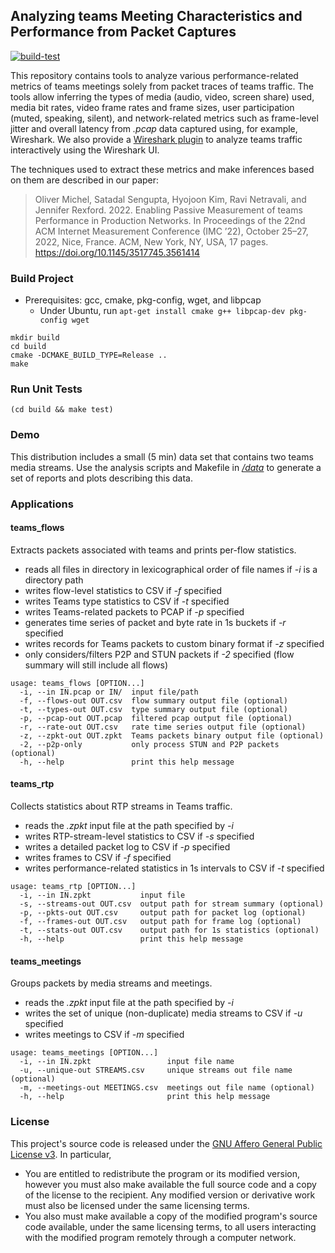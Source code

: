 ## Analyzing teams Meeting Characteristics and Performance from Packet Captures

[![build-test](https://github.com/Princeton-Cabernet/teams-analysis/actions/workflows/build-test.yml/badge.svg)](https://github.com/Princeton-Cabernet/teams-analysis/actions/workflows/build-test.yml)

This repository contains tools to analyze various performance-related metrics of teams meetings
solely from packet traces of teams traffic. The tools allow inferring the types of media (audio,
video, screen share) used, media bit rates, video frame rates and frame sizes, user participation
(muted, speaking, silent), and network-related metrics such as frame-level jitter and overall latency
from *.pcap* data captured using, for example, Wireshark. We also provide a [Wireshark plugin](wireshark) to
analyze teams traffic interactively using the Wireshark UI.

The techniques used to extract these metrics and make inferences based on them are described in our paper:
> Oliver Michel, Satadal Sengupta, Hyojoon Kim, Ravi Netravali, and Jennifer Rexford. 2022. Enabling Passive Measurement of teams Performance in Production Networks. In Proceedings of the 22nd ACM Internet Measurement Conference (IMC ’22), October 25–27, 2022, Nice, France. ACM, New York, NY, USA, 17 pages. https://doi.org/10.1145/3517745.3561414

### Build Project

* Prerequisites: gcc, cmake, pkg-config, wget, and libpcap
    * Under Ubuntu, run `apt-get install cmake g++ libpcap-dev pkg-config wget`

```
mkdir build
cd build
cmake -DCMAKE_BUILD_TYPE=Release ..
make
```

### Run Unit Tests

```
(cd build && make test)
```

### Demo

This distribution includes a small (5 min) data set that contains two teams media streams. Use the
analysis scripts and Makefile in [*/data*](data) to generate a set of reports and plots describing
this  data.

### Applications

#### teams_flows

Extracts packets associated with teams and prints per-flow statistics.
* reads all files in directory in lexicographical order of file names if *-i* is a directory path
* writes flow-level statistics to CSV if *-f* specified
* writes Teams type statistics to CSV if *-t* specified
* writes Teams-related packets to PCAP if *-p* specified
* generates time series of packet and byte rate in 1s buckets if *-r* specified
* writes records for Teams packets to custom binary format if *-z* specified
* only considers/filters P2P and STUN packets if *-2* specified (flow summary will still include all flows)

```
usage: teams_flows [OPTION...]
  -i, --in IN.pcap or IN/  input file/path
  -f, --flows-out OUT.csv  flow summary output file (optional)
  -t, --types-out OUT.csv  type summary output file (optional)
  -p, --pcap-out OUT.pcap  filtered pcap output file (optional)
  -r, --rate-out OUT.csv   rate time series output file (optional)
  -z, --zpkt-out OUT.zpkt  Teams packets binary output file (optional)
  -2, --p2p-only           only process STUN and P2P packets (optional)
  -h, --help               print this help message
```

#### teams_rtp

Collects statistics about RTP streams in Teams traffic.
* reads the *.zpkt* input file at the path specified by *-i*
* writes RTP-stream-level statistics to CSV if *-s* specified
* writes a detailed packet log to CSV if *-p* specified
* writes frames to CSV if *-f* specified
* writes performance-related statistics in 1s intervals to CSV if *-t* specified

```
usage: teams_rtp [OPTION...]
  -i, --in IN.zpkt           input file
  -s, --streams-out OUT.csv  output path for stream summary (optional)
  -p, --pkts-out OUT.csv     output path for packet log (optional)
  -f, --frames-out OUT.csv   output path for frame log (optional)
  -t, --stats-out OUT.csv    output path for 1s statistics (optional)
  -h, --help                 print this help message
```

#### teams_meetings

Groups packets by media streams and meetings.
* reads the *.zpkt* input file at the path specified by *-i*
* writes the set of unique (non-duplicate) media streams to CSV if *-u* specified
* writes meetings to CSV if *-m* specified

```
usage: teams_meetings [OPTION...]
  -i, --in IN.zpkt                 input file name
  -u, --unique-out STREAMS.csv     unique streams out file name (optional)
  -m, --meetings-out MEETINGS.csv  meetings out file name (optional)
  -h, --help                       print this help message
```

### License

This project's source code is released under the [GNU Affero General Public License v3](https://www.gnu.org/licenses/agpl-3.0.html). In particular,
* You are entitled to redistribute the program or its modified version, however you must also make available the full source code and a copy of the license to the recipient. Any modified version or derivative work must also be licensed under the same licensing terms.
* You also must make available a copy of the modified program's source code available, under the same licensing terms, to all users interacting with the modified program remotely through a computer network.

